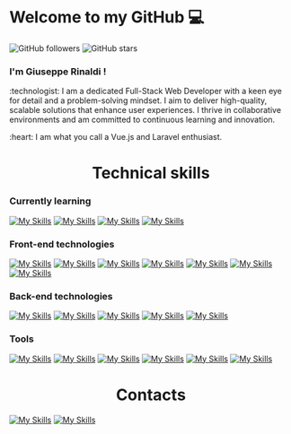 <h1>Welcome to my GitHub 💻</h1>

![GitHub followers](https://img.shields.io/github/followers/rinox3005?style=social)
![GitHub stars](https://img.shields.io/github/stars/rinox3005?style=social)

<h3>I'm Giuseppe Rinaldi !</h3>

<p>:technologist: I am a dedicated Full-Stack Web Developer with a keen eye for detail and a problem-solving
mindset. I aim to deliver high-quality, scalable solutions that enhance user experiences. I thrive in collaborative environments and
am committed to continuous learning and innovation.
</p>

<p>:heart: I am what you call a Vue.js and Laravel enthusiast.</p>

<h1 align="center">Technical skills</h1>
<h3 align="left">Currently learning</h3>

[![My Skills](https://skillicons.dev/icons?i=react)](https://react.dev/)
[![My Skills](https://skillicons.dev/icons?i=next)](https://nextjs.org/)
[![My Skills](https://skillicons.dev/icons?i=typescript)](https://www.typescriptlang.org/)
[![My Skills](https://skillicons.dev/icons?i=tailwind)](https://tailwindcss.com/)

<h3>Front-end technologies</h3>

[![My Skills](https://skillicons.dev/icons?i=html)](https://www.w3schools.com/html/)
[![My Skills](https://skillicons.dev/icons?i=css)](https://www.w3schools.com/css/)
[![My Skills](https://skillicons.dev/icons?i=js)](https://www.w3schools.com/js/)
[![My Skills](https://skillicons.dev/icons?i=vue)](https://vuejs.org/)
[![My Skills](https://skillicons.dev/icons?i=vite)](https://vitejs.dev/)
[![My Skills](https://skillicons.dev/icons?i=bootstrap)](https://getbootstrap.com/)
[![My Skills](https://skillicons.dev/icons?i=sass)](https://sass-lang.com/)

<h3>Back-end technologies</h3>

[![My Skills](https://skillicons.dev/icons?i=nodejs)](https://nodejs.org/en)
[![My Skills](https://skillicons.dev/icons?i=php)](https://www.php.net/)
[![My Skills](https://skillicons.dev/icons?i=mysql)](https://www.mysql.com/)
[![My Skills](https://skillicons.dev/icons?i=laravel)](https://laravel.com/)
[![My Skills](https://skillicons.dev/icons?i=npm)](https://www.npmjs.com/)

<!-- <h3>Other technologies where I have notions</h3>

[![My Skills](https://skillicons.dev/icons?i=react)](https://skillicons.dev) -->

<h3>Tools</h3>

[![My Skills](https://skillicons.dev/icons?i=postman)](https://www.postman.com/)
[![My Skills](https://skillicons.dev/icons?i=vscode)](https://code.visualstudio.com/)
[![My Skills](https://skillicons.dev/icons?i=git)](https://git-scm.com/)
[![My Skills](https://skillicons.dev/icons?i=ps)](https://www.adobe.com/products/photoshop.html)
[![My Skills](https://skillicons.dev/icons?i=ai)](https://www.adobe.com/products/illustrator.html)
[![My Skills](https://skillicons.dev/icons?i=figma)](https://www.figma.com/)

<h1 align="center">Contacts</h1>

[![My Skills](https://skillicons.dev/icons?i=gmail)](mailto:peppe.rinox@gmail.com)
[![My Skills](https://skillicons.dev/icons?i=linkedin)](https://www.linkedin.com/in/giuseppe-rinaldi-4a38b558/)
